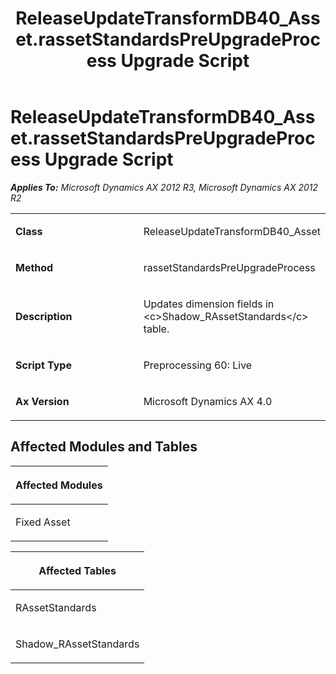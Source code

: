﻿---
title: ReleaseUpdateTransformDB40_Asset.rassetStandardsPreUpgradeProcess Upgrade Script
TOCTitle: ReleaseUpdateTransformDB40_Asset.rassetStandardsPreUpgradeProcess Upgrade Script
ms:assetid: 0e0a0602-ef5d-8290-0fdb-592281f96edb
ms:mtpsurl: https://msdn.microsoft.com/en-us/library/JJ735731(v=AX.60)
ms:contentKeyID: 49706632
ms.date: 05/18/2015
mtps_version: v=AX.60
---

# ReleaseUpdateTransformDB40\_Asset.rassetStandardsPreUpgradeProcess Upgrade Script 


_**Applies To:** Microsoft Dynamics AX 2012 R3, Microsoft Dynamics AX 2012 R2_

<table>
<colgroup>
<col style="width: 50%" />
<col style="width: 50%" />
</colgroup>
<tbody>
<tr class="odd">
<td><p><strong>Class</strong></p></td>
<td><p>ReleaseUpdateTransformDB40_Asset</p></td>
</tr>
<tr class="even">
<td><p><strong>Method</strong></p></td>
<td><p>rassetStandardsPreUpgradeProcess</p></td>
</tr>
<tr class="odd">
<td><p><strong>Description</strong></p></td>
<td><p>Updates dimension fields in &lt;c&gt;Shadow_RAssetStandards&lt;/c&gt; table.</p></td>
</tr>
<tr class="even">
<td><p><strong>Script Type</strong></p></td>
<td><p>Preprocessing 60: Live</p></td>
</tr>
<tr class="odd">
<td><p><strong>Ax Version</strong></p></td>
<td><p>Microsoft Dynamics AX 4.0</p></td>
</tr>
</tbody>
</table>


## Affected Modules and Tables

<table>
<colgroup>
<col style="width: 100%" />
</colgroup>
<thead>
<tr class="header">
<th><p>Affected Modules</p></th>
</tr>
</thead>
<tbody>
<tr class="odd">
<td><p>Fixed Asset</p></td>
</tr>
</tbody>
</table>


<table>
<colgroup>
<col style="width: 100%" />
</colgroup>
<thead>
<tr class="header">
<th><p>Affected Tables</p></th>
</tr>
</thead>
<tbody>
<tr class="odd">
<td><p>RAssetStandards</p></td>
</tr>
<tr class="even">
<td><p>Shadow_RAssetStandards</p></td>
</tr>
</tbody>
</table>

  


